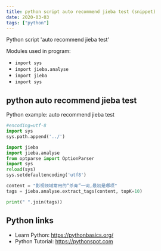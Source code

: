 ```yaml
---
title: python script auto recommend jieba test (snippet)
date: 2020-03-03
tags: ["python"]
---
```

Python script 'auto recommend jieba test'


Modules used in program: 
* `import sys`
* `import jieba.analyse`
* `import jieba`
* `import sys`

## python auto recommend jieba test

Python example: auto recommend jieba test

```python
#encoding=utf-8
import sys
sys.path.append('../')

import jieba
import jieba.analyse
from optparse import OptionParser
import sys
reload(sys) 
sys.setdefaultencoding('utf8')

content = "影视领域常用的“杀青”一词,最初是哪项"
tags = jieba.analyse.extract_tags(content, topK=10)

print(" ".join(tags))

```

## Python links

- Learn Python: https://pythonbasics.org/
- Python Tutorial: https://pythonspot.com
